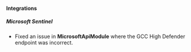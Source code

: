 
#### Integrations

##### Microsoft Sentinel

- Fixed an issue in **MicrosoftApiModule** where the GCC High Defender endpoint was incorrect.
